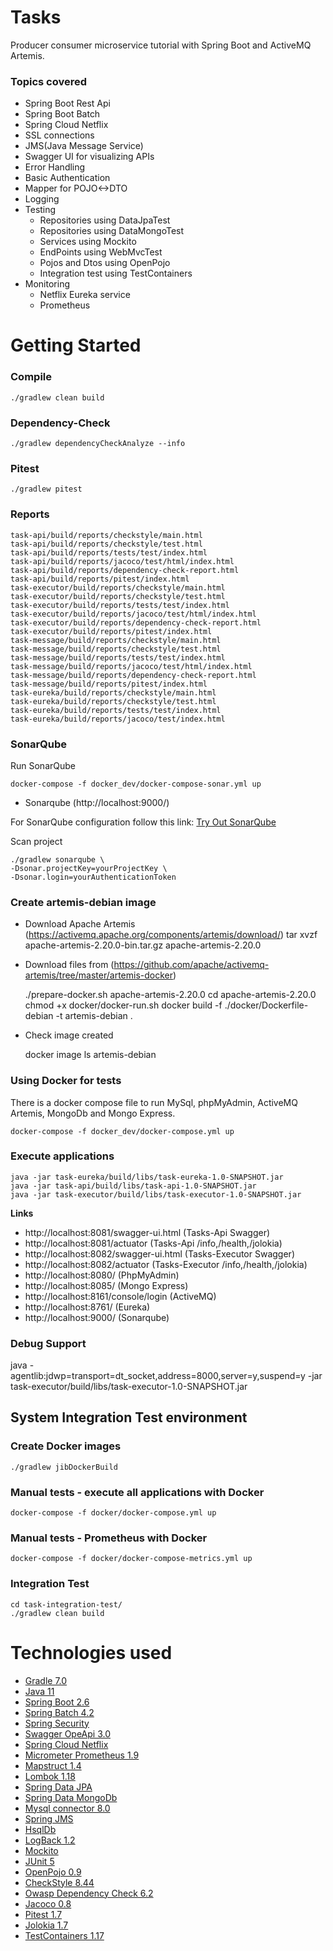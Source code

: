 # Tasks
Producer consumer microservice tutorial with Spring Boot and ActiveMQ Artemis.

### Topics covered
- Spring Boot Rest Api
- Spring Boot Batch
- Spring Cloud Netflix
- SSL connections
- JMS(Java Message Service)
- Swagger UI for visualizing APIs
- Error Handling
- Basic Authentication
- Mapper for POJO<->DTO
- Logging
- Testing
    - Repositories using DataJpaTest
    - Repositories using DataMongoTest
    - Services using Mockito
    - EndPoints using WebMvcTest
    - Pojos and Dtos using OpenPojo
    - Integration test using TestContainers
- Monitoring
    - Netflix Eureka service
    - Prometheus

# Getting Started
### Compile
    ./gradlew clean build

### Dependency-Check
    ./gradlew dependencyCheckAnalyze --info

### Pitest
    ./gradlew pitest

### Reports
    task-api/build/reports/checkstyle/main.html
    task-api/build/reports/checkstyle/test.html
    task-api/build/reports/tests/test/index.html
    task-api/build/reports/jacoco/test/html/index.html
    task-api/build/reports/dependency-check-report.html
    task-api/build/reports/pitest/index.html
    task-executor/build/reports/checkstyle/main.html
    task-executor/build/reports/checkstyle/test.html
    task-executor/build/reports/tests/test/index.html
    task-executor/build/reports/jacoco/test/html/index.html
    task-executor/build/reports/dependency-check-report.html
    task-executor/build/reports/pitest/index.html
    task-message/build/reports/checkstyle/main.html
    task-message/build/reports/checkstyle/test.html
    task-message/build/reports/tests/test/index.html
    task-message/build/reports/jacoco/test/html/index.html
    task-message/build/reports/dependency-check-report.html
    task-message/build/reports/pitest/index.html
    task-eureka/build/reports/checkstyle/main.html
    task-eureka/build/reports/checkstyle/test.html
    task-eureka/build/reports/tests/test/index.html
    task-eureka/build/reports/jacoco/test/index.html


### SonarQube
Run SonarQube

    docker-compose -f docker_dev/docker-compose-sonar.yml up

 - Sonarqube (http://localhost:9000/)

For SonarQube configuration follow this link: [Try Out SonarQube](https://docs.sonarqube.org/latest/setup/get-started-2-minutes/)

Scan project

    ./gradlew sonarqube \
    -Dsonar.projectKey=yourProjectKey \
    -Dsonar.login=yourAuthenticationToken

### Create artemis-debian image
 - Download Apache Artemis (https://activemq.apache.org/components/artemis/download/)
    tar xvzf apache-artemis-2.20.0-bin.tar.gz apache-artemis-2.20.0
 - Download files from (https://github.com/apache/activemq-artemis/tree/master/artemis-docker)

    ./prepare-docker.sh apache-artemis-2.20.0
    cd apache-artemis-2.20.0
    chmod +x docker/docker-run.sh
    docker build -f ./docker/Dockerfile-debian -t artemis-debian .

 - Check image created

    docker image ls artemis-debian

### Using Docker for tests
There is a docker compose file to run MySql, phpMyAdmin, ActiveMQ Artemis, MongoDb and Mongo Express.

    docker-compose -f docker_dev/docker-compose.yml up

### Execute applications
    java -jar task-eureka/build/libs/task-eureka-1.0-SNAPSHOT.jar
    java -jar task-api/build/libs/task-api-1.0-SNAPSHOT.jar
    java -jar task-executor/build/libs/task-executor-1.0-SNAPSHOT.jar

**Links**
 - http://localhost:8081/swagger-ui.html (Tasks-Api Swagger)
 - http://localhost:8081/actuator (Tasks-Api /info,/health,/jolokia)
 - http://localhost:8082/swagger-ui.html (Tasks-Executor Swagger)
 - http://localhost:8082/actuator (Tasks-Executor /info,/health,/jolokia)
 - http://localhost:8080/ (PhpMyAdmin)
 - http://localhost:8085/ (Mongo Express)
 - http://localhost:8161/console/login (ActiveMQ)
 - http://localhost:8761/ (Eureka)
 - http://localhost:9000/ (Sonarqube)

### Debug Support
java -agentlib:jdwp=transport=dt_socket,address=8000,server=y,suspend=y -jar task-executor/build/libs/task-executor-1.0-SNAPSHOT.jar

## System Integration Test environment

### Create Docker images
    ./gradlew jibDockerBuild

### Manual tests - execute all applications with Docker

    docker-compose -f docker/docker-compose.yml up

### Manual tests - Prometheus with Docker
    docker-compose -f docker/docker-compose-metrics.yml up

### Integration Test

    cd task-integration-test/
    ./gradlew clean build

# Technologies used
- [Gradle 7.0](https://gradle.org/)
- [Java 11](https://openjdk.java.net/projects/jdk/11/)
- [Spring Boot 2.6](https://spring.io/projects/spring-boot)
- [Spring Batch 4.2](https://spring.io/projects/spring-batch)
- [Spring Security](https://spring.io/projects/spring-security)
- [Swagger OpeApi 3.0](https://swagger.io/specification/)
- [Spring Cloud Netflix](https://spring.io/projects/spring-cloud-netflix)
- [Micrometer Prometheus 1.9](https://micrometer.io/docs/registry/prometheus)
- [Mapstruct 1.4](https://mapstruct.org/)
- [Lombok 1.18](https://projectlombok.org/)
- [Spring Data JPA](https://projects.spring.io/spring-data-jpa)
- [Spring Data MongoDb](https://spring.io/projects/spring-data-mongodb)
- [Mysql connector 8.0](https://www.mysql.com/products/connector/)
- [Spring JMS](https://spring.io/guides/gs/messaging-jms/)
- [HsqlDb](http://hsqldb.org/)
- [LogBack 1.2](https://logback.qos.ch/)
- [Mockito](https://site.mockito.org/)
- [JUnit 5](https://junit.org/junit5/)
- [OpenPojo 0.9](https://github.com/OpenPojo)
- [CheckStyle 8.44](https://checkstyle.sourceforge.io/)
- [Owasp Dependency Check 6.2](https://owasp.org/www-project-dependency-check/)
- [Jacoco 0.8](https://www.jacoco.org/)
- [Pitest 1.7](https://pitest.org/)
- [Jolokia 1.7](https://jolokia.org/)
- [TestContainers 1.17](https://www.testcontainers.org/)
